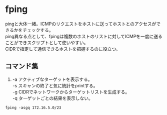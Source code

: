# fping
pingと大体一緒。ICMPのリクエストをホストに送ってホストとのアクセスができるかをチェックする。  
ping異なる点として、fpingは複数のホストのリストに対してICMPを一度に送ることができスクリプトとして使いやすい。  
CIDRで指定して通信できるホストを把握するのに役立つ。  

  
## コマンド集
1. -a アクティブなターゲットを表示する。  
-s スキャンの終了と気に統計をprintする。  
-g CIDRでネットワークからターゲットリストを生成する。  
-q ターゲットごとの結果を表示しない。  
```
fping -asgq 172.16.5.0/23
```